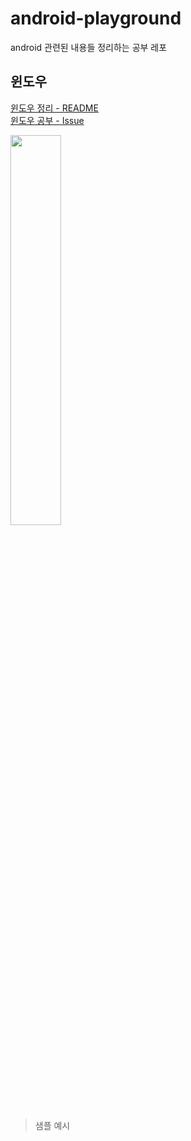 # android-playground
android 관련된 내용들 정리하는 공부 레포

## 윈도우

[윈도우 정리 - README](https://github.com/lee-ji-hoon/android-playground/tree/main/feature/window/src/main/java/com/sample/feature/window)  
[윈도우 공부 - Issue](https://github.com/lee-ji-hoon/android-playground/issues/1)

<img src="https://github.com/lee-ji-hoon/android-playground/assets/53300830/f7fae272-e9c1-40b3-ad1c-c960ebc5960a" width = 40% />

> 샘플 예시

